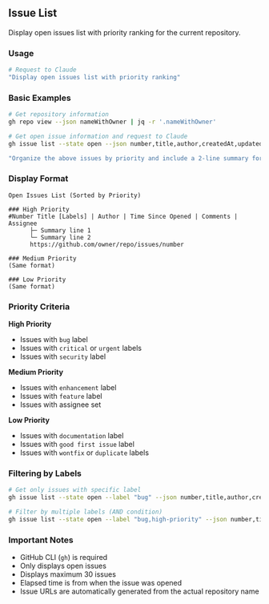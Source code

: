 ## Issue List

Display open issues list with priority ranking for the current repository.

### Usage

```bash
# Request to Claude
"Display open issues list with priority ranking"
```

### Basic Examples

```bash
# Get repository information
gh repo view --json nameWithOwner | jq -r '.nameWithOwner'

# Get open issue information and request to Claude
gh issue list --state open --json number,title,author,createdAt,updatedAt,labels,assignees,comments --limit 30

"Organize the above issues by priority and include a 2-line summary for each issue. Generate URLs using the repository name obtained above"
```

### Display Format

```
Open Issues List (Sorted by Priority)

### High Priority
#Number Title [Labels] | Author | Time Since Opened | Comments | Assignee
      ├─ Summary line 1
      └─ Summary line 2
      https://github.com/owner/repo/issues/number

### Medium Priority
(Same format)

### Low Priority
(Same format)
```

### Priority Criteria

**High Priority**

- Issues with `bug` label
- Issues with `critical` or `urgent` labels
- Issues with `security` label

**Medium Priority**

- Issues with `enhancement` label
- Issues with `feature` label
- Issues with assignee set

**Low Priority**

- Issues with `documentation` label
- Issues with `good first issue` label
- Issues with `wontfix` or `duplicate` labels

### Filtering by Labels

```bash
# Get only issues with specific label
gh issue list --state open --label "bug" --json number,title,author,createdAt,labels,comments --limit 30

# Filter by multiple labels (AND condition)
gh issue list --state open --label "bug,high-priority" --json number,title,author,createdAt,labels,comments --limit 30
```

### Important Notes

- GitHub CLI (`gh`) is required
- Only displays open issues
- Displays maximum 30 issues
- Elapsed time is from when the issue was opened
- Issue URLs are automatically generated from the actual repository name
